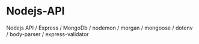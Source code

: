 # Nodejs-API
Nodejs API / Express / MongoDb / nodemon / morgan / mongoose / dotenv / body-parser / express-validator
